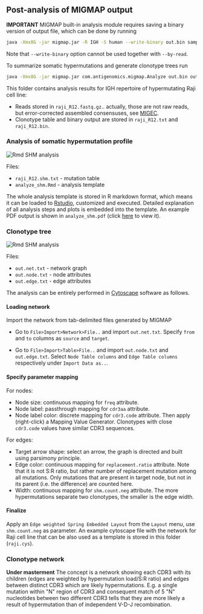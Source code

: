 ## Post-analysis of MIGMAP output

**IMPORTANT** MIGMAP built-in analysis module requires saving a binary version of output file, which can be done by running

```bash
java -Xmx8G -jar migmap.jar -R IGH -S human --write-binary out.bin sample.fastq.gz out.txt
```

Note that ``--write-binary`` option cannot be used together with ``--by-read``.

To summarize somatic hypermutations and generate clonotype trees run

```bash
java -Xmx8G -jar migmap.jar com.antigenomics.migmap.Analyze out.bin out
```

This folder contains analysis results for IGH repertoire of hypermutating Raji cell line:

- Reads stored in ``raji_R12.fastq.gz``.. actually, those are not raw reads, but error-corrected assembled consensuses, see [MIGEC](https://github.com/mikessh/migec).
- Clonotype table and binary output are stored in ``raji_R12.txt`` and ``raji_R12.bin``.

### Analysis of somatic hypermutation profile

![Rmd SHM analysis](https://github.com/mikessh/migmap/blob/master/post/analyze_shm.png)

Files:

- ``raji_R12.shm.txt`` - mutation table
- ``analyze_shm.Rmd`` - analysis template

The whole analysis template is stored in R markdown format, which means it can be loaded to [Rstudio](http://rmarkdown.rstudio.com/), customized and executed. Detailed explanation of all analysis steps and plots is embedded into the template. An example PDF output is shown in ``analyze_shm.pdf`` (click [here](https://github.com/mikessh/migmap/blob/master/post/analyze_shm.pdf) to view it).

### Clonotype tree

![Rmd SHM analysis](https://github.com/mikessh/migmap/blob/master/post/raji.png)

Files:

- ``out.net.txt`` - network graph
- ``out.node.txt`` - node attributes
- ``out.edge.txt`` - edge attributes

The analysis can be entirely performed in [Cytoscape](http://www.cytoscape.org/) software as follows.

#### Loading network

Import the network from tab-delimited files generated by MIGMAP

- Go to ``File>Import>Network>File..`` and import ``out.net.txt``. Specify ``from`` and ``to`` columns as ``source`` and ``target``.

- Go to ``File>Import>Table>File..`` and import ``out.node.txt`` and ``out.edge.txt``. Select ``Node Table columns`` and ``Edge Table columns`` respectively under ``Import Data as..``.

#### Specify parameter mapping

For nodes:

- Node size: continuous mapping for ``freq`` attribute.
- Node label: passthrough mapping for ``cdr3aa`` attribute.
- Node label color: discrete mapping for ``cdr3.code`` attribute. Then apply (right-click) a Mapping Value Generator. Clonotypes with close ``cdr3.code`` values have similar CDR3 sequences.

For edges:

- Target arrow shape: select an arrow, the graph is directed and built using parsimony principle.
- Edge color: continuous mapping for ``replacement.ratio`` attribute. Note that it is not S:R ratio, but rather number of replacement mutation among all mutations. Only mutations that are present in target node, but not in its parent (i.e. the difference) are counted here.
- Width: continuous mapping for ``shm.count.neg`` attribute. The more hypermutations separate two clonotypes, the smaller is the edge width.

#### Finalize

Apply an ``Edge weighted Spring Embedded Layout`` from the ``Layout`` menu, use ``shm.count.neg`` as parameter. An example cytoscape file with the network for Raji cell line that can be also used as a template is stored in this folder (``raji.cys``).

### Clonotype network

**Under masterment** The concept is a network showing each CDR3 with its children (edges are weighted by hypermutation load/S:R ratio) and edges between distinct CDR3 which are likely hypermutations. E.g. a single mutation within "N" region of CDR3 and consequent match of 5 "N" nucleotides between two different CDR3 tells that they are more likely a result of hypermutation than of independent V-D-J recombination.